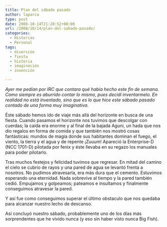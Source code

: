 ```yaml
---
title: Plan del sábado pasado
author: laparca
type: post
date: 2008-10-14T21:28:52+00:00
url: /2008/10/14/plan-del-sabado-pasado/
categories:
  - Historias
  - Personal
tags:
  - diversión
  - fiesta
  - historia
  - imaginación
  - invención

---
```

_Ayer me pedían por IRC que contara qué había hecho este fin de semana. Como siempre es aburrido contar lo mismo, pues decidí inventarmelo. En realidad no está inventado, sino que es lo que hice este sábado pasado contado de una forma muy imaginativa_.

Éste sábado hemos ido de viaje más allá del horizonte en busca de una fiesta. Cuando pasamos el horizonte nos tuvimos que descolgar con cuerdas; la caída era enorme y al final de la bajada Aguni, un hada que nos dio regalos en forma de comida y que también nos mostró cosas fantásticas: mundos de magia donde sus habitantes dominan el fuego, el viento, la tierra y el agua y de repente ¡Zuuum! Apareció la Enterprise-D (NCC 1701-D) pilotada por fenix y éste llevaba en su regazo los manuales para poder pilotarlo.

Tras muchos festejos y felicidad tuvimos que regresar. En mitad del camino el cielo se cubrio de rayos y una pared de agua se levantó frenta a nosotros. No pudimos atravesarla, era más dura que el cemento. Estuvimos esperando una eternidad. Nada sobrevive al tiempo y la pared también cedió. Empujamos y golpeamos; pateamos e insultamos y finalmente conseguimos atravesar la pared.

Y así fue como conseguimos superar el último obstaculo que nos quedaba para alcanzar nuestro lecho de descanso.

Así concluyó nuestro sábado, probablemente uno de los días más sorprendentes que he vivido nunca (y eso sin haber visto nunca Big Fish).